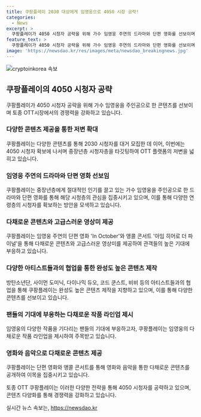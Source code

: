 ```yaml
---
title: 쿠팡플레이 2030 대상에게 임영웅으로 4050 시장 공략!
categories:
  - News
excerpt: >
  쿠팡플레이가 4050 시청자 공략을 위해 가수 임영웅 주연의 드라마와 단편 영화를 선보이며 중장년층 시청자 확보에 나섰다. 이로써 K리그 중계와 MLB 서울시리즈 중계와 함께 시청자 유입을 높였으며, 토종 OTT 순위 3위에 올랐지만 콘텐츠 다양성 부족 문제를 지적받았다. 임영웅의 인기를 바탕으로 쿠팡플레이는 In October와 아임 히어로 더 파이널을 통해 다양한 작품을 선보이며 시청자들의 기대를 채우고 있다.
feature_text: >
  쿠팡플레이가 4050 시청자 공략을 위해 가수 임영웅 주연의 드라마와 단편 영화를 선보이며 중장년층 시청자 확보에 나섰다. 이로써 K리그 중계와 MLB 서울시리즈 중계와 함께 시청자 유입을 높였으며, 토종 OTT 순위 3위에 올랐지만 콘텐츠 다양성 부족 문제를 지적받았다. 임영웅의 인기를 바탕으로 쿠팡플레이는 In October와 아임 히어로 더 파이널을 통해 다양한 작품을 선보이며 시청자들의 기대를 채우고 있다.
image: 'https://newsdao.kr/res/images/meta/newsdao_breakingnews.jpg'
---
```


<p><img src="https://newsdao.kr/res/images/meta/newsdao_breakingnews.jpg" alt="cryptoinkorea 속보" /></p>

<h2 data-ke-size="size26">쿠팡플레이의 4050 시청자 공략</h2>

<p data-ke-size="size16">쿠팡플레이가 4050 시청자 공략을 위해 가수 임영웅을 주인공으로 한 콘텐츠를 선보이며 토종 OTT시장에서의 경쟁력을 강화하고 있습니다.</p>

<h3>다양한 콘텐츠 제공을 통한 저변 확대</h3>

<p data-ke-size="size16">쿠팡플레이는 다양한 콘텐츠를 통해 2030 시청자를 대거 모집한 데 이어, 이번에는 4050 시청자 확보에 나서며 중장년층 시청자층을 타깃팅하여 OTT 플랫폼의 저변을 넓히고 있습니다.</p>

<h3>임영웅 주연의 드라마와 단편 영화 선보임</h3>

<p data-ke-size="size16">쿠팡플레이는 중장년층에게 절대적인 인기를 끌고 있는 가수 임영웅을 주인공으로 한 드라마와 단편 영화를 통해 해당 시청층의 관심을 집중시키고 있으며, 이를 통해 다양한 연령층의 시청자를 확보하는 방안을 모색하고 있습니다.</p>

<h3>다채로운 콘텐츠와 고급스러운 영상미 제공</h3>

<p data-ke-size="size16">쿠팡플레이는 임영웅 주연의 단편 영화 'In October'와 앵콜 콘서트 '아임 히어로 더 파이널'을 통해 다채로운 콘텐츠와 고급스러운 영상미를 제공하여 관객들의 높은 기대에 부응하고 있습니다.</p>

<h3>다양한 아티스트들과의 협업을 통한 완성도 높은 콘텐츠 제작</h3>

<p data-ke-size="size16">방탄소년단, 사이먼 도미닉, 다이나믹 듀오, 코드 쿤스트, 비비 등의 아티스트들과의 협업을 통해 쿠팡플레이는 완성도 높은 콘텐츠 제작을 지향하고 있으며, 이를 통해 다양한 콘텐츠를 선보이고 있습니다.</p>

<h3>팬들의 기대에 부응하는 다채로운 작품 라인업 제시</h3>

<p data-ke-size="size16">임영웅의 다양한 작품을 기다리는 팬들의 기대에 부응하고자, 쿠팡플레이는 임영웅의 다채로운 작품 라인업을 제시하여 주목받고 있습니다.</p>

<h3>영화와 음악으로 다채로운 콘텐츠 제공</h3>

<p data-ke-size="size16">쿠팡플레이는 단편 영화와 앵콜 콘서트를 통해 영화와 음악을 통한 다채로운 콘텐츠를 공개하여 이목을 집중시키고 있습니다.</p>

<p>토종 OTT 쿠팡플레이는 이러한 다양한 전략을 통해 4050 시청자를 공략하고 있으며, 콘텐츠 다양화를 통해 경쟁력을 강화하고 있습니다.</p>
실시간 뉴스 속보는, <a href="https://newsdao.kr" rel="dofollow">https://newsdao.kr</a>


